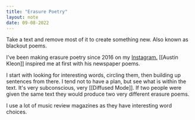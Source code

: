 ```yaml
---
title: "Erasure Poetry"
layout: note
date: 09-08-2022
---
```



Take a text and remove most of it to create something new. Also known as blackout poems.

I've been making erasure poetry since 2016 on my <a href="https://www.instagram.com/davidralphlewis" >Instagram.</a> [[Austin Kleon]] inspired me at first with his newspaper poems.

I start with looking for interesting words, circling them, then building up sentences from there. I tend not to have a plan, but see what is within the text. It's very subconscious, very [[Diffused Mode]]. If two people were given the same text they would produce two very different erasure poems.

I use a lot of music review magazines as they have interesting word choices.
